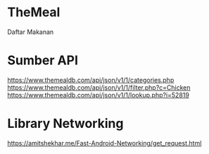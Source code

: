 # TheMeal
Daftar Makanan

# Sumber API
https://www.themealdb.com/api/json/v1/1/categories.php
https://www.themealdb.com/api/json/v1/1/filter.php?c=Chicken
https://www.themealdb.com/api/json/v1/1/lookup.php?i=52819

# Library Networking
https://amitshekhar.me/Fast-Android-Networking/get_request.html
